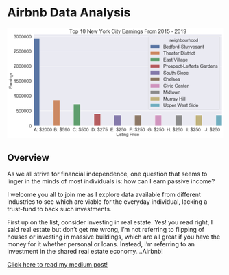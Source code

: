 # Airbnb Data Analysis

![](Images/city_earnings.png)
 
## Overview
As we all strive for financial independence, one question that seems to linger in the minds of most individuals is: how can I earn passive income?

I welcome you all to join me as I explore data available from different industries to see which are viable for the everyday individual, lacking a trust-fund to back such investments.

First up on the list, consider investing in real estate. Yes! you read right, I said real estate but don’t get me wrong, I’m not referring to flipping of houses or investing in massive buildings, which are all great if you have the money for it whether personal or loans. Instead, I’m referring to an investment in the shared real estate economy….Airbnb! 

[Click here to read my medium post!](https://medium.com/@emi.nonye_33370/how-to-earn-passive-income-after-covid-19-8fc9883f3559)
